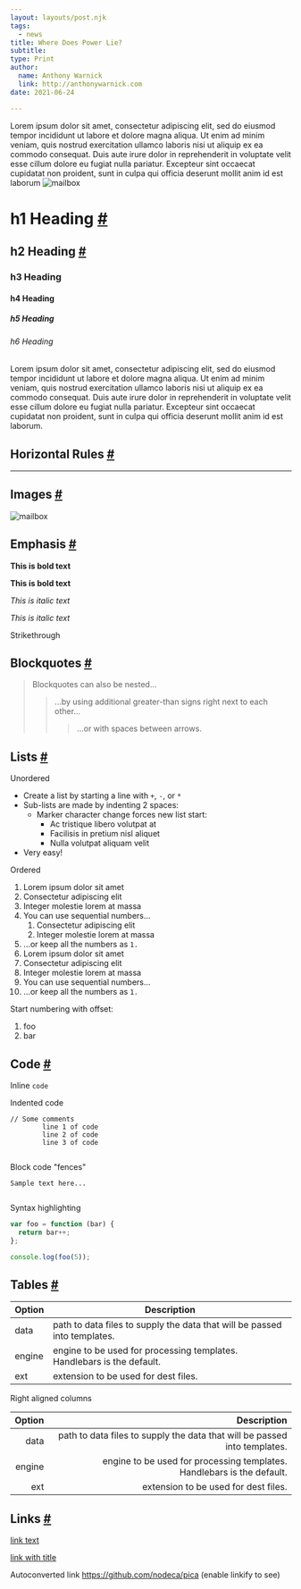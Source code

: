 ```yaml
---
layout: layouts/post.njk
tags:
  - news
title: Where Does Power Lie?
subtitle: 
type: Print
author: 
  name: Anthony Warnick
  link: http://anthonywarnick.com
date: 2021-06-24

---
```


Lorem ipsum dolor sit amet, consectetur adipiscing elit, sed do eiusmod tempor incididunt ut labore et dolore magna aliqua. Ut enim ad minim veniam, quis nostrud exercitation ullamco laboris nisi ut aliquip ex ea commodo consequat. Duis aute irure dolor in reprehenderit in voluptate velit esse cillum dolore eu fugiat nulla pariatur. Excepteur sint occaecat cupidatat non proident, sunt in culpa qui officia deserunt mollit anim id est laborum ![mailbox](https://picsum.photos/1000/700)        

# h1 Heading [#](http://localhost:5500/news/Test/#h1-heading)

## h2 Heading [#](http://localhost:5500/news/Test/#h2-heading)

### h3 Heading

#### h4 Heading

##### h5 Heading

###### h6 Heading

Lorem ipsum dolor sit amet, consectetur adipiscing elit, sed do eiusmod tempor incididunt ut labore et dolore magna aliqua. Ut enim ad minim veniam, quis nostrud exercitation ullamco laboris nisi ut aliquip ex ea commodo consequat. Duis aute irure dolor in reprehenderit in voluptate velit esse cillum dolore eu fugiat nulla pariatur. Excepteur sint occaecat cupidatat non proident, sunt in culpa qui officia deserunt mollit anim id est laborum.        

## Horizontal Rules [#](http://localhost:5500/news/Test/#horizontal-rules)

------

## Images [#](http://localhost:5500/news/Test/#image)

![mailbox](https://picsum.photos/900/600)

## Emphasis [#](http://localhost:5500/news/Test/#emphasis)

**This is bold text**

**This is bold text**

*This is italic text*

*This is italic text*

Strikethrough

## Blockquotes [#](http://localhost:5500/news/Test/#blockquotes)

> Blockquotes can also be nested...
>
> > ...by using additional greater-than signs right next to each other...
> >
> > > ...or with spaces between arrows.

## Lists [#](http://localhost:5500/news/Test/#lists)

Unordered

- Create a list by starting a line with `+`, `-`, or `*`
- Sub-lists are made by indenting 2 spaces:            
  - Marker character change forces new list start:                
    - Ac tristique libero volutpat at
    - Facilisis in pretium nisl aliquet
    - Nulla volutpat aliquam velit
- Very easy!

Ordered

1. ​Lorem ipsum dolor sit amet                      
2. Consectetur adipiscing elit
3. Integer molestie lorem at massa
4. You can use sequential numbers...
   1. Consectetur adipiscing elit
   2. Integer molestie lorem at massa
5. ...or keep all the numbers as `1.`
6. ​Lorem ipsum dolor sit amet                      
7. Consectetur adipiscing elit
8. Integer molestie lorem at massa
9. You can use sequential numbers...
10. ...or keep all the numbers as `1.`

Start numbering with offset:

1. foo
2. bar

## Code [#](http://localhost:5500/news/Test/#code)

Inline `code`

Indented code

```
// Some comments
        line 1 of code
        line 2 of code
        line 3 of code
        
```

Block code "fences"

```
Sample text here...
        
```

Syntax highlighting

```js
var foo = function (bar) {
  return bar++;
};

console.log(foo(5));
```

## Tables [#](http://localhost:5500/news/Test/#tables)

| Option | Description                                                  |
| ------ | ------------------------------------------------------------ |
| data   | path to data files to supply the data that will be passed into templates. |
| engine | engine to be used for processing templates. Handlebars is the default. |
| ext    | extension to be used for dest files.                         |

Right aligned columns

| Option |                                                  Description |
| -----: | -----------------------------------------------------------: |
|   data | path to data files to supply the data that will be passed into templates. |
| engine | engine to be used for processing templates. Handlebars is the default. |
|    ext |                         extension to be used for dest files. |

## Links [#](http://localhost:5500/news/Test/#links)

[link text](http://dev.nodeca.com)

[link with title](http://nodeca.github.io/pica/demo/ "Check out this sweet title") 

Autoconverted link https://github.com/nodeca/pica (enable linkify          to see)        